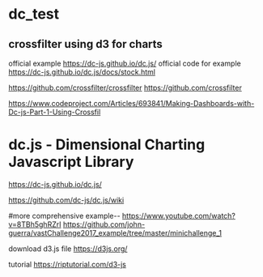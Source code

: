 # dc_test

## crossfilter using d3 for charts

official example
https://dc-js.github.io/dc.js/
official code for example
https://dc-js.github.io/dc.js/docs/stock.html


https://github.com/crossfilter/crossfilter
https://github.com/crossfilter


https://www.codeproject.com/Articles/693841/Making-Dashboards-with-Dc-js-Part-1-Using-Crossfil

# dc.js - Dimensional Charting Javascript Library
https://dc-js.github.io/dc.js/

https://github.com/dc-js/dc.js/wiki

#more comprehensive example--
https://www.youtube.com/watch?v=8TBh5ghRZrI
https://github.com/john-guerra/vastChallenge2017_example/tree/master/minichallenge_1

download d3.js file
https://d3js.org/



tutorial
https://riptutorial.com/d3-js

